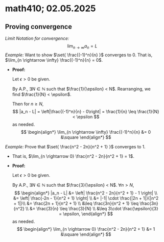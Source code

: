 # math410; 02.05.2025

## Proving convergence

*Limit Notation for convergence:*
$$
\lim_{n \rightarrow \infty} a_n = L
$$
*Example:* Want to show $\set{ \frac{(-1)^n}{n} }$ converges to $0$. That is, $\lim_{n \rightarrow \infty} \frac{(-1)^n}{n} = 0$.

- **Proof:**

  Let $\epsilon > 0$ be given. 

  By A.P., $\exists N \in \mathbb{N}$ such that $\frac{1}{\epsilon} < N$. Rearranging, we find $\frac{1}{N} < \epsilon$.

  Then for $n \geq N$, 
  $$
  |a_n - L| = \left|\frac{(-1)^n}{n} - 0\right| = \frac{1}{n} \leq \frac{1}{N} < \epsilon
  $$
  as needed. 
  $$
  \begin{align*}
  	\lim_{n \rightarrow \infty} \frac{(-1)^n}{n} 
  		&= 0 
  		&\square
  \end{align*}
  $$
  

*Example:* Prove that $\set{ \frac{n^2 - 2n}{n^2 + 1} }$ converges to $1$.

- That is, $\lim_{n \rightarrow 0} \frac{n^2 - 2n}{n^2 + 1} = 1$.

- **Proof:**

  Let $\epsilon > 0$ be given. 

  By A.P., $\exists N \in \mathbb{N}$ such that $\frac{3}{\epsilon} < N$. $\forall n > N$,
  $$
  \begin{align*}
  	|a_n - L| 
  		&= \left| \frac{n^2 - 2n}{n^2 + 1} - 1 \right| \\
  		&= \left| \frac{-2n - 1}{n^2 + 1} \right| \\
  		&= |-1| \cdot \frac{|2n + 1|}{|n^2 + 1|}\\
  		&= \frac{2n + 1}{n^2 + 1} \\
  		&\leq \frac{3n}{n^2 + 1} \leq \frac{3n}{n^2} \\ 
  		&= \frac{3}{n} \leq \frac{3}{N} \\
  		&\leq 3\cdot \frac{\epsilon}{3} = \epsilon,
  \end{align*}
  $$
  as needed.
  $$
  \begin{align*}
  	\lim_{n \rightarrow 0} \frac{n^2 - 2n}{n^2 + 1} &= 1 &\square
  \end{align*}
  $$